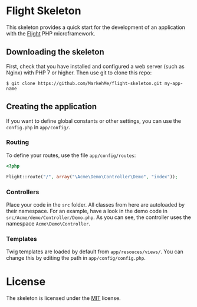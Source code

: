 # Flight Skeleton
This skeleton provides a quick start for the development of an application with the [Flight](http://flightphp.com) PHP microframework.

## Downloading the skeleton
First, check that you have installed and configured a web server (such as Nginx) with PHP 7 or higher. Then use git to clone this repo:

`$ git clone https://github.com/MarkehMe/flight-skeleton.git my-app-name`

## Creating the application
If you want to define global constants or other settings, you can use the `config.php` in `app/config/`.

### Routing
To define your routes, use the file `app/config/routes`:

```php
<?php

Flight::route("/", array("\Acme\Demo\Controller\Demo", "index"));
```

### Controllers
Place your code in the `src` folder. All classes from here are autoloaded by their namespace. For an example, have a look in the demo code in `src/Acme/demo/Controller/Demo.php`. As you can see, the controller uses the namespace `Acme\Demo\Controller`.

### Templates
Twig templates are loaded by default from `app/resouces/views/`. You can change this by editing the path in `app/config/config.php`.

# License
The skeleton is licensed under the [MIT](http://www.opensource.org/licenses/mit-license.php) license.

